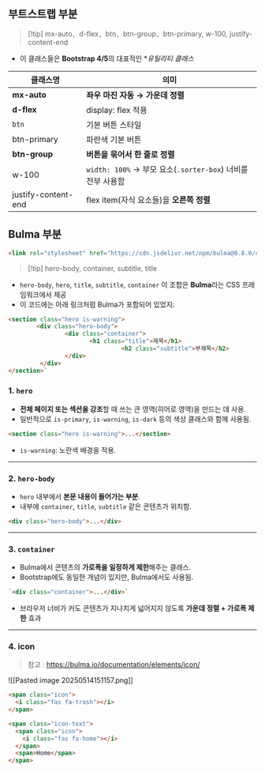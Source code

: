 
## 부트스트랩 부분 

>[!tip] mx-auto`, `d-flex`, `btn`, `btn-group`, `btn-primary, w-100, justify-content-end

- 이 클래스들은 **Bootstrap 4/5**의 대표적인 **유틸리티 클래스*

| 클래스명                | 의미                                              |
| ------------------- | ----------------------------------------------- |
| **mx-auto**         | **좌우 마진 자동 → 가운데 정렬**                           |
| **d-flex**          | display: flex 적용                                |
| `btn`               | 기본 버튼 스타일                                       |
| btn-primary         | 파란색 기본 버튼                                       |
| **btn-group**       | **버튼을 묶어서 한 줄로 정렬**                             |
| w-100               | `width: 100%` → 부모 요소(`.sorter-box`) 너비를 전부 사용함 |
| justify-content-end | flex item(자식 요소들)을 **오른쪽 정렬**                   |

## Bulma 부분 

```html
<link rel="stylesheet" href="https://cdn.jsdelivr.net/npm/bulma@0.8.0/css/bulma.min.css"/>
```

>[!tip] hero-body, container, subtitle, title

- `hero-body`, `hero`, `title`, `subtitle`, `container` 이 조합은 **Bulma**라는 CSS 프레임워크에서 제공
- 이 코드에는 아래 링크처럼 Bulma가 포함되어 있었지:

```html
<section class="hero is-warning">   
		<div class="hero-body">     
				<div class="container">
				       <h1 class="title">제목</h1>
								<h2 class="subtitle">부제목</h2>     
				</div>
		 </div>
</section>`
```


### 1. `hero`
- **전체 페이지 또는 섹션을 강조**할 때 쓰는 큰 영역(히어로 영역)을 만드는 데 사용.
- 일반적으로 `is-primary`, `is-warning`, `is-dark` 등의 색상 클래스와 함께 사용됨.

```html
<section class="hero is-warning">...</section>
```
- `is-warning`: 노란색 배경을 적용.
    
---
### 2. `hero-body`

- `hero` 내부에서 **본문 내용이 들어가는 부분**.
- 내부에 `container`, `title`, `subtitle` 같은 콘텐츠가 위치함.

```html
<div class="hero-body">...</div>
```

---

### 3. `container`

- Bulma에서 콘텐츠의 **가로폭을 일정하게 제한**해주는 클래스.    
- Bootstrap에도 동일한 개념이 있지만, Bulma에서도 사용됨.
```html
`<div class="container">...</div>`
```
- 브라우저 너비가 커도 콘텐츠가 지나치게 넓어지지 않도록 **가운데 정렬 + 가로폭 제한** 효과


--- 
### 4. icon
> 참고 : https://bulma.io/documentation/elements/icon/
 
![[Pasted image 20250514151157.png]]
```html
<span class="icon">
  <i class="fas fa-trash"></i>
</span>
```


```html
<span class="icon-text">
  <span class="icon">
    <i class="fas fa-home"></i>
  </span>
  <span>Home</span>
</span>
```